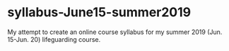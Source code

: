 # syllabus-June15-summer2019
My attempt to create an online course syllabus for my summer 2019 (Jun. 15-Jun. 20) lifeguarding course.
